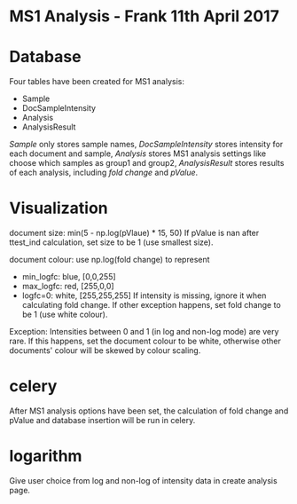 MS1 Analysis - Frank 11th April 2017
==

# Database

Four tables have been created for MS1 analysis:
- Sample
- DocSampleIntensity
- Analysis
- AnalysisResult

*Sample* only stores sample names, *DocSampleIntensity* stores intensity for each document and sample, *Analysis* stores MS1 analysis settings like choose which samples as group1 and group2, *AnalysisResult* stores results of each analysis, including *fold change* and *pValue*.

# Visualization

document size: min(5 - np.log(pVlaue) * 15, 50)
If pValue is nan after ttest_ind calculation, set size to be 1 (use smallest size).

document colour: use np.log(fold change) to represent
- min_logfc: blue, [0,0,255]
- max_logfc: red, [255,0,0]
- logfc=0: white, [255,255,255]
If intensity is missing, ignore it when calculating fold change. If other exception happens, set fold change to be 1 (use white colour). 

Exception:
Intensities between 0 and 1 (in log and non-log mode) are very rare. If this happens, set the document colour to be white, otherwise other documents' colour will be skewed by colour scaling.

# celery

After MS1 analysis options have been set, the calculation of fold change and pValue and database insertion will be run in celery.

# logarithm

Give user choice from log and non-log of intensity data in create analysis page. 
